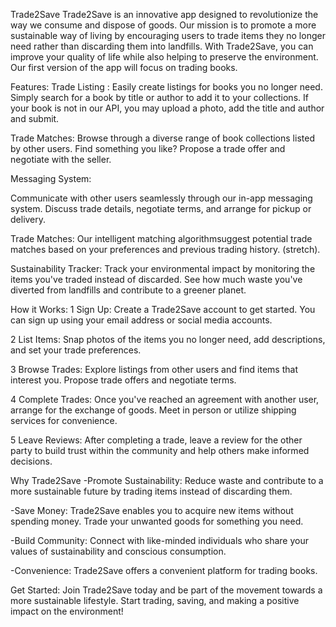 Trade2Save
Trade2Save is an innovative app designed to revolutionize the way we consume and dispose of goods. Our mission is to promote a more sustainable way of living by encouraging users to trade items they no longer need rather than discarding them into landfills. With Trade2Save, you can improve your quality of life while also helping to preserve the environment. Our first version of the app will focus on trading books.

Features:
Trade Listing : Easily create listings for books you no longer need. Simply search for a book by title or author to add it to your collections. If your book is not in our API, you may upload a photo, add the title and author and submit. 

Trade Matches:
Browse through a diverse range of book collections listed by other users. Find something you like? Propose a trade offer and negotiate with the seller.

Messaging System:

Communicate with other users seamlessly through our in-app messaging system. Discuss trade details, negotiate terms, and arrange for pickup or delivery.

Trade Matches:
Our intelligent matching algorithmsuggest potential trade matches based on your preferences and previous trading history. (stretch).

Sustainability Tracker:
Track your environmental impact by monitoring the items you've traded instead of discarded. See how much waste you've diverted from landfills and contribute to a greener planet. 

How it Works:
1 Sign Up: Create a Trade2Save account to get started. You can sign up using your email address or social media accounts.

2 List Items: Snap photos of the items you no longer need, add descriptions, and set your trade preferences.

3 Browse Trades: Explore listings from other users and find items that interest you. Propose trade offers and negotiate terms.

4 Complete Trades: Once you've reached an agreement with another user, arrange for the exchange of goods. Meet in person or utilize shipping services for convenience.

5 Leave Reviews: After completing a trade, leave a review for the other party to build trust within the community and help others make informed decisions.

Why Trade2Save
-Promote Sustainability: Reduce waste and contribute to a more sustainable future by trading items instead of discarding them.

-Save Money: Trade2Save enables you to acquire new items without spending money. Trade your unwanted goods for something you need.

-Build Community: Connect with like-minded individuals who share your values of sustainability and conscious consumption.

-Convenience: Trade2Save offers a convenient platform for trading books.

Get Started:
Join Trade2Save today and be part of the movement towards a more sustainable lifestyle. Start trading, saving, and making a positive impact on the environment!